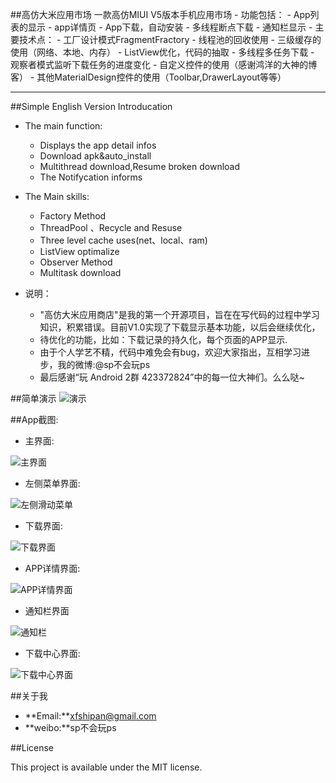 ##高仿大米应用市场
	一款高仿MIUI V5版本手机应用市场
	- 功能包括：
		- App列表的显示
		- app详情页
		- App下载，自动安装
		- 多线程断点下载
		- 通知栏显示
	- 主要技术点：
		- 工厂设计模式FragmentFractory
		- 线程池的回收使用
		- 三级缓存的使用（网络、本地、内存）
		- ListView优化，代码的抽取
		- 多线程多任务下载
		- 观察者模式监听下载任务的进度变化
		- 自定义控件的使用（感谢鸿洋的大神的博客）
		- 其他MaterialDesign控件的使用（Toolbar,DrawerLayout等等）
		
--------
##Simple English Version Introducation
- The main function:
	- Displays the app detail infos
	- Download apk&auto_install
	- Multithread download,Resume broken download
	- The Notifycation informs
- The Main skills:
	- Factory Method
	- ThreadPool 、Recycle and Resuse
	- Three level cache uses(net、local、ram)
	- ListView optimalize 
	- Observer Method
	- Multitask download
	
- 说明：
	- "高仿大米应用商店"是我的第一个开源项目，旨在在写代码的过程中学习知识，积累错误。目前V1.0实现了下载显示基本功能，以后会继续优化，
	- 待优化的功能，比如：下载记录的持久化，每个页面的APP显示.
	- 由于个人学艺不精，代码中难免会有bug，欢迎大家指出，互相学习进步，我的微博:@sp不会玩ps
	- 最后感谢“玩 Android 2群 423372824”中的每一位大神们。么么哒~



##简单演示
![演示](http://i.imgur.com/ZpYk48Q.gif)


##App截图:

- 主界面:

![主界面](http://i.imgur.com/kDYkAFt.png)

- 左侧菜单界面:

![左侧滑动菜单](http://i.imgur.com/Bbs6iVm.png)

- 下载界面:

![下载界面](http://i.imgur.com/Hz5bCzw.png)

- APP详情界面:

![APP详情界面](http://i.imgur.com/W04ywAs.png)

- 通知栏界面

![通知栏](http://i.imgur.com/ZhCZMoN.png)

- 下载中心界面:

![下载中心界面](http://i.imgur.com/iOwoBZJ.png)

##关于我
* **Email:**xfshipan@gmail.com
* **weibo:**sp不会玩ps

##License

This project is available under the MIT license.